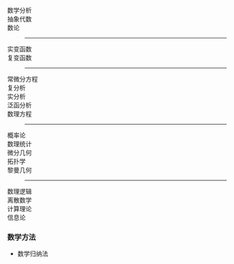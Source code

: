 数学分析    
抽象代数    
数论    
>---
实变函数    
复变函数    
>---
常微分方程    
复分析    
实分析    
泛函分析    
数理方程    
>---
概率论    
数理统计    
微分几何    
拓扑学    
黎曼几何    
>---
数理逻辑    
离散数学    
计算理论    
信息论    

### 数学方法
- 数学归纳法